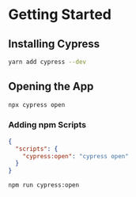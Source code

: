 # Getting Started

## Installing Cypress

```bash
yarn add cypress --dev
```


## Opening the App

```bash
npx cypress open
```

### Adding npm Scripts

```json
{
  "scripts": {
    "cypress:open": "cypress open"
  }
}
```

```bash
npm run cypress:open
```